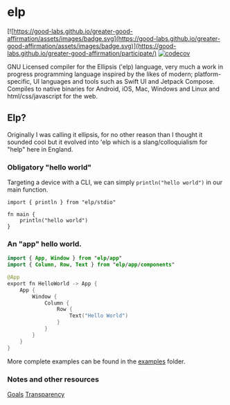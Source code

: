 # elp

[![https://good-labs.github.io/greater-good-affirmation/assets/images/badge.svg](https://good-labs.github.io/greater-good-affirmation/assets/images/badge.svg)](https://good-labs.github.io/greater-good-affirmation/participate/)
[![codecov](https://codecov.io/gh/elp-lang/elp/graph/badge.svg?token=YKcXc1uHNW)](https://codecov.io/gh/elp-lang/elp)

GNU Licensed compiler for the Ellipsis ('elp) language, very much a work in progress programming language inspired by the likes of modern; platform-specific, UI languages and tools such as Swift UI and Jetpack Compose. Compiles to native binaries for Android, iOS, Mac, Windows and Linux and html/css/javascript for the web.


## Elp?

Originally I was calling it ellipsis, for no other reason than I thought it sounded cool but it evolved into 'elp which is a slang/colloquialism for "help" here in England.


### Obligatory "hello world"

Targeting a device with a CLI, we can simply `println("hello world")` in our main function.

```
import { println } from "elp/stdio"

fn main {
    println("hello world")
}
```


### An "app" hello world.

```kotlin
import { App, Window } from "elp/app"
import { Column, Row, Text } from "elp/app/components"

@App
export fn HelloWorld -> App {
	App {
		Window {
			Column {
				Row {
					Text("Hello World")
				}
			}
		}
	}
}
```

More complete examples can be found in the [examples](https://github.com/elp-lang/elpc/tree/main/examples) folder.


### Notes and other resources

[Goals](https://github.com/elp-lang/elp/blob/main/README.md)
[Transparency](https://vsoch.github.io/2019/transparency/)
